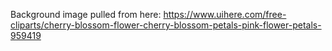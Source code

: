 Background image pulled from here:
https://www.uihere.com/free-cliparts/cherry-blossom-flower-cherry-blossom-petals-pink-flower-petals-959419
